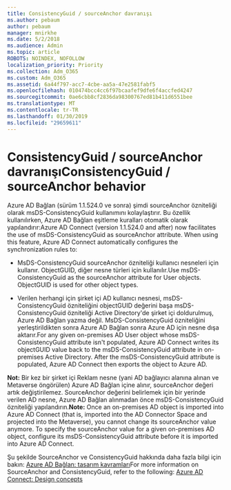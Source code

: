 ```yaml
---
title: ConsistencyGuid / sourceAnchor davranışı
ms.author: pebaum
author: pebaum
manager: mnirkhe
ms.date: 5/2/2018
ms.audience: Admin
ms.topic: article
ROBOTS: NOINDEX, NOFOLLOW
localization_priority: Priority
ms.collection: Adm_O365
ms.custom: Adm_O365
ms.assetid: 6a44f797-acc7-4cbe-aa5a-47e2581fabf5
ms.openlocfilehash: 010474bcc4cc6f97bcaafef9dfe6f4accfed4247
ms.sourcegitcommit: 0ae6cbb8cf2836da98300767ed81b411d6551bee
ms.translationtype: MT
ms.contentlocale: tr-TR
ms.lasthandoff: 01/30/2019
ms.locfileid: "29659611"
---
```

# <a name="consistencyguid--sourceanchor-behavior"></a><span data-ttu-id="05a5a-102">ConsistencyGuid / sourceAnchor davranışı</span><span class="sxs-lookup"><span data-stu-id="05a5a-102">ConsistencyGuid / sourceAnchor behavior</span></span>

<span data-ttu-id="05a5a-p101">Azure AD Bağlan (sürüm 1.1.524.0 ve sonra) şimdi sourceAnchor özniteliği olarak msDS-ConsistencyGuid kullanımını kolaylaştırır. Bu özellik kullanılırken, Azure AD Bağlan eşitleme kuralları otomatik olarak yapılandırır:</span><span class="sxs-lookup"><span data-stu-id="05a5a-p101">Azure AD Connect (version 1.1.524.0 and after) now facilitates the use of msDS-ConsistencyGuid as sourceAnchor attribute. When using this feature, Azure AD Connect automatically configures the synchronization rules to:</span></span>
  
- <span data-ttu-id="05a5a-p102">MsDS-ConsistencyGuid sourceAnchor özniteliği kullanıcı nesneleri için kullanır. ObjectGUID, diğer nesne türleri için kullanılır.</span><span class="sxs-lookup"><span data-stu-id="05a5a-p102">Use msDS-ConsistencyGuid as the sourceAnchor attribute for User objects. ObjectGUID is used for other object types.</span></span>
    
- <span data-ttu-id="05a5a-p103">Verilen herhangi için şirket içi AD kullanıcı nesnesi, msDS-ConsistencyGuid özniteliğini objectGUID değerini başa msDS-ConsistencyGuid özniteliği Active Directory'de şirket içi doldurulmuş, Azure AD Bağlan yazma değil. MsDS-ConsistencyGuid özniteliğini yerleştirildikten sonra Azure AD Bağlan sonra Azure AD için nesne dışa aktarır.</span><span class="sxs-lookup"><span data-stu-id="05a5a-p103">For any given on-premises AD User object whose msDS-ConsistencyGuid attribute isn't populated, Azure AD Connect writes its objectGUID value back to the msDS-ConsistencyGuid attribute in on-premises Active Directory. After the msDS-ConsistencyGuid attribute is populated, Azure AD Connect then exports the object to Azure AD.</span></span>
    
 <span data-ttu-id="05a5a-p104">**Not:** Bir kez bir şirket içi Reklam nesne (yani AD bağlayıcı alanına alınan ve Metaverse öngörülen) Azure AD Bağlan içine alınır, sourceAnchor değeri artık değiştirilemez. SourceAnchor değerini belirlemek için bir yerinde verilen AD nesne, Azure AD Bağlan alınmadan önce msDS-ConsistencyGuid özniteliği yapılandırın.</span><span class="sxs-lookup"><span data-stu-id="05a5a-p104">**Note:** Once an on-premises AD object is imported into Azure AD Connect (that is, imported into the AD Connector Space and projected into the Metaverse), you cannot change its sourceAnchor value anymore. To specify the sourceAnchor value for a given on-premises AD object, configure its msDS-ConsistencyGuid attribute before it is imported into Azure AD Connect.</span></span> 
  
<span data-ttu-id="05a5a-111">Şu şekilde SourceAnchor ve ConsistencyGuid hakkında daha fazla bilgi için bakın: [Azure AD Bağlan: tasarım kavramları](https://docs.microsoft.com/azure/active-directory/connect/active-directory-aadconnect-design-concepts)</span><span class="sxs-lookup"><span data-stu-id="05a5a-111">For more information on SourceAnchor and ConsistencyGuid, refer to the following: [Azure AD Connect: Design concepts](https://docs.microsoft.com/azure/active-directory/connect/active-directory-aadconnect-design-concepts)</span></span>
  


